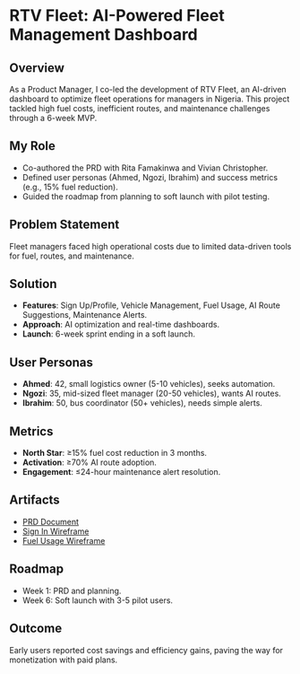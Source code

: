 
# RTV Fleet: AI-Powered Fleet Management Dashboard

## Overview
As a Product Manager, I co-led the development of RTV Fleet, an AI-driven dashboard to optimize fleet operations for managers in Nigeria. This project tackled high fuel costs, inefficient routes, and maintenance challenges through a 6-week MVP.

## My Role
- Co-authored the PRD with Rita Famakinwa and Vivian Christopher.
- Defined user personas (Ahmed, Ngozi, Ibrahim) and success metrics (e.g., 15% fuel reduction).
- Guided the roadmap from planning to soft launch with pilot testing.

## Problem Statement
Fleet managers faced high operational costs due to limited data-driven tools for fuel, routes, and maintenance.

## Solution
- **Features**: Sign Up/Profile, Vehicle Management, Fuel Usage, AI Route Suggestions, Maintenance Alerts.
- **Approach**: AI optimization and real-time dashboards.
- **Launch**: 6-week sprint ending in a soft launch.

## User Personas
- **Ahmed**: 42, small logistics owner (5-10 vehicles), seeks automation.
- **Ngozi**: 35, mid-sized fleet manager (20-50 vehicles), wants AI routes.
- **Ibrahim**: 50, bus coordinator (50+ vehicles), needs simple alerts.

## Metrics
- **North Star**: ≥15% fuel cost reduction in 3 months.
- **Activation**: ≥70% AI route adoption.
- **Engagement**: ≤24-hour maintenance alert resolution.

## Artifacts
- [PRD Document](/assets/docs/rtv-fleet-prd.pdf)
- [Sign In Wireframe](/assets/images/rtv-signin.png)
- [Fuel Usage Wireframe](/assets/images/rtv-fuel-usage.png)

## Roadmap
- Week 1: PRD and planning.
- Week 6: Soft launch with 3-5 pilot users.

## Outcome
Early users reported cost savings and efficiency gains, paving the way for monetization with paid plans.
